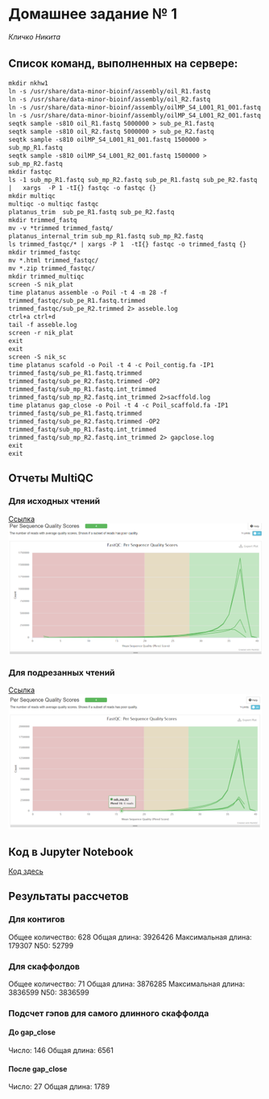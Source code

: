 # Домашнее задание № 1

###### Кличко Никита

## Список команд, выполненных на сервере:
```
mkdir nkhw1
ln -s /usr/share/data-minor-bioinf/assembly/oil_R1.fastq
ln -s /usr/share/data-minor-bioinf/assembly/oil_R2.fastq
ln -s /usr/share/data-minor-bioinf/assembly/oilMP_S4_L001_R1_001.fastq
ln -s /usr/share/data-minor-bioinf/assembly/oilMP_S4_L001_R2_001.fastq
seqtk sample -s810 oil_R1.fastq 5000000 > sub_pe_R1.fastq
seqtk sample -s810 oil_R2.fastq 5000000 > sub_pe_R2.fastq
seqtk sample -s810 oilMP_S4_L001_R1_001.fastq 1500000 > sub_mp_R1.fastq
seqtk sample -s810 oilMP_S4_L001_R2_001.fastq 1500000 > sub_mp_R2.fastq
mkdir fastqc 
ls -1 sub_mp_R1.fastq sub_mp_R2.fastq sub_pe_R1.fastq sub_pe_R2.fastq  |   xargs  -P 1 -tI{} fastqc -o fastqc {}
mkdir multiqc
multiqc -o multiqc fastqc
platanus_trim  sub_pe_R1.fastq sub_pe_R2.fastq
mkdir trimmed_fastq
mv -v *trimmed trimmed_fastq/
platanus_internal_trim sub_mp_R1.fastq sub_mp_R2.fastq
ls trimmed_fastqc/* | xargs -P 1  -tI{} fastqc -o trimmed_fastq {}
mkdir trimmed_fastqc
mv *.html trimmed_fastqc/
mv *.zip trimmed_fastqc/
mkdir trimmed_multiqc
screen -S nik_plat
time platanus assemble -o Poil -t 4 -m 28 -f trimmed_fastqc/sub_pe_R1.fastq.trimmed trimmed_fastqc/sub_pe_R2.trimmed 2> asseble.log
ctrl+a ctrl+d
tail -f asseble.log
screen -r nik_plat 
exit
exit
screen -S nik_sc
time platanus scafold -o Poil -t 4 -c Poil_contig.fa -IP1 trimmed_fastq/sub_pe_R1.fastq.trimmed trimmed_fastq/sub_pe_R2.fastq.trimmed -OP2 trimmed_fastq/sub_mp_R1.fastq.int_trimmed trimmed_fastq/sub_mp_R2.fastq.int_trimmed 2>sacffold.log
time platanus gap_close -o Poil -t 4 -c Poil_scaffold.fa -IP1 trimmed_fastq/sub_pe_R1.fastq.trimmed trimmed_fastq/sub_pe_R2.fastq.trimmed -OP2 trimmed_fastq/sub_mp_R1.fastq.int_trimmed trimmed_fastq/sub_mp_R2.fastq.int_trimmed 2> gapclose.log
exit
exit
```
## Отчеты MultiQC
### Для исходных чтений
[Ссылка](https://htmlpreview.github.io/?https://github.com/NikitaKlichko/hse21_hw1/blob/main/multiqc.html)
![](imgs/quality.PNG)
### Для подрезанных чтений
[Ссылка](https://htmlpreview.github.io/?https://github.com/NikitaKlichko/hse21_hw1/blob/main/multiqc_trimmed.html)
![](imgs/quality_trimmed.PNG)
## Код в Jupyter Notebook
[Код здесь](https://github.com/NikitaKlichko/hse21_hw1/blob/main/src/code_hw1.ipynb)
## Результаты рассчетов
### Для контигов
Общее количество: 628
Общая длина: 3926426
Максимальная длина: 179307
N50: 52799
### Для скаффолдов
Общее количество: 71
Общая длина: 3876285
Максимальная длина: 3836599
N50: 3836599
### Подсчет гэпов для самого длинного скаффолда
#### До gap_close
Число: 146
Общая длина: 6561
#### После gap_close
Число: 27
Общая длина: 1789
